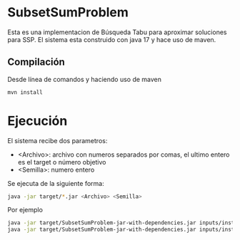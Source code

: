 # SubsetSumProblem

Esta es una implementacion de Búsqueda Tabu para aproximar soluciones para SSP. El sistema esta construido con java 17 y hace uso de maven.

## Compilación 
Desde línea de comandos y haciendo uso de maven 

```bash
mvn install
```

# Ejecución

El sistema recibe dos parametros:
- \<Archivo\>: archivo con numeros separados por comas, el ultimo entero es el target o número objetivo
- \<Semilla\>: numero entero 

Se ejecuta de la siguiente forma:
```bash
java -jar target/*.jar <Archivo> <Semilla>
```

Por ejemplo

```bash
java -jar target/SubsetSumProblem-jar-with-dependencies.jar inputs/instancia1.ssp 57 
java -jar target/SubsetSumProblem-jar-with-dependencies.jar inputs/instancia2.ssp 4 
```
